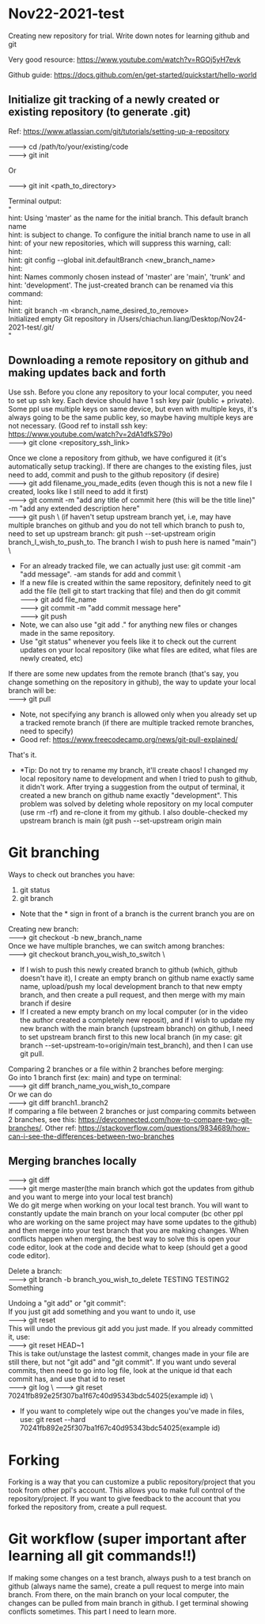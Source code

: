 # Nov22-2021-test
Creating new repository for trial. Write down notes for learning github and git

Very good resource: https://www.youtube.com/watch?v=RGOj5yH7evk

Github guide: https://docs.github.com/en/get-started/quickstart/hello-world


## Initialize git tracking of a newly created or existing repository (to generate .git)
Ref: https://www.atlassian.com/git/tutorials/setting-up-a-repository

---> cd /path/to/your/existing/code \
---> git init

Or  

---> git init <path_to_directory>  

Terminal output: \
" \
hint: Using 'master' as the name for the initial branch. This default branch name \
hint: is subject to change. To configure the initial branch name to use in all \
hint: of your new repositories, which will suppress this warning, call: <br />
hint: <br />
hint: 	git config --global init.defaultBranch <new_branch_name>  
hint: <br />
hint: Names commonly chosen instead of 'master' are 'main', 'trunk' and  
hint: 'development'. The just-created branch can be renamed via this command:  
hint:  
hint: 	git branch -m <branch_name_desired_to_remove>  
Initialized empty Git repository in /Users/chiachun.liang/Desktop/Nov24-2021-test/.git/  
" 

## Downloading a remote repository on github and making updates back and forth
Use ssh. Before you clone any repository to your local computer, you need to set up ssh key. Each device should have 1 ssh key pair (public + private). Some ppl use multiple keys on same device, but even with multiple keys, it's always going to be the same public key, so maybe having multiple keys are not necessary. (Good ref to install ssh key: https://www.youtube.com/watch?v=2dA1dfkS79o) \
---> git clone <repository_ssh_link>  

Once we clone a repository from github, we have configured it (it's automatically setup tracking). If there are changes to the existing files, just need to add, commit and push to the github repository (if desire) \
---> git add filename_you_made_edits (even though this is not a new file I created, looks like I still need to add it first) \
---> git commit -m "add any title of commit here (this will be the title line)" -m "add any extended description here" \
---> git push \ (if haven't setup upstream branch yet, i.e, may have multiple branches on github and you do not tell which branch to push to, need to set up upstream branch: git push --set-upstream origin branch_I_wish_to_push_to. The branch I wish to push here is named "main") \
* For an already tracked file, we can actually just use: git commit -am "add message". -am stands for add and commit \
* If a new file is created within the same repository, definitely need to git add the file (tell git to start tracking that file) and then do git commit \
---> git add file_name \
---> git commit -m "add commit message here" \
---> git push 
* Note, we can also use "git add ." for anything new files or changes made in the same repository. 
* Use "git status" whenever you feels like it to check out the current updates on your local repository (like what files are edited, what files are newly created, etc)

If there are some new updates from the remote branch (that's say, you change something on the repository in github), the way to update your local branch will be:\
---> git pull 
* Note, not specifying any branch is allowed only when you already set up a tracked remote branch (if there are multiple tracked remote branches, need to specify) 
* Good ref: https://www.freecodecamp.org/news/git-pull-explained/ 

That's it.

* *Tip: Do not try to rename my branch, it'll create chaos! I changed my local repository name to development and when I tried to push to github, it didn't work. After trying a suggestion from the output of terminal, it created a new branch on github name exactly "development". This problem was solved by deleting whole repository on my local computer (use rm -rf) and re-clone it from my github. I also double-checked my upstream branch is main (git push --set-upstream origin main 

# Git branching
Ways to check out branches you have:
1. git status
2. git branch
* Note that the * sign in front of a branch is the current branch you are on

Creating new branch: \
---> git checkout -b new_branch_name \
Once we have multiple branches, we can switch among branches:\
---> git checkout branch_you_wish_to_switch \
* If I wish to push this newly created branch to github (which, github doesn't have it), I create an empty branch on github name exactly same name, upload/push my local development branch to that new empty branch, and then create a pull request, and then merge with my main branch if desire
* If I created a new empty branch on my local computer (or in the video the author created a completely new reposit), and if I wish to update my new branch with the main branch (upstream bbranch) on github, I need to set upstream branch first to this new local branch (in my case: git branch --set-upstream-to=origin/main test_branch), and then I can use git pull.

Comparing 2 branches or a file within 2 branches before merging: \
Go into 1 branch first (ex: main) and type on terminal: \
---> git diff branch_name_you_wish_to_compare \
Or we can do \
---> git diff branch1..branch2 \
If comparing a file between 2 branches or just comparing commits between 2 branches, see this: https://devconnected.com/how-to-compare-two-git-branches/. Other ref: https://stackoverflow.com/questions/9834689/how-can-i-see-the-differences-between-two-branches

## Merging branches locally
---> git diff \
---> git merge master(the main branch which got the updates from github and you want to merge into your local test branch)\
We do git merge when working on your local test branch. You will want to constantly update the main branch on your local computer (bc other ppl who are working on the same project may have some updates to the github) and then merge into your test branch that you are making changes. When conflicts happen when merging, the best way to solve this is open your code editor, look at the code and decide what to keep (should get a good code editor).

Delete a branch: \
---> git branch -b branch_you_wish_to_delete
TESTING
TESTING2
Something

Undoing a "git add" or "git commit": \
If you just git add something and you want to undo it, use \
---> git reset \
This will undo the previous git add you just made. If you already committed it, use: \
---> git reset HEAD~1 \
This is take out/unstage the lastest commit, changes made in your file are still there, but not "git add" and "git commit". If you want undo several commits, then need to go into log file, look at the unique id that each commit has, and use that id to reset \
---> git log \ 
---> git reset 70241fb892e25f307ba1f67c40d95343bdc54025(example id) \
* If you want to completely wipe out the changes you've made in files, use: git reset --hard 70241fb892e25f307ba1f67c40d95343bdc54025(example id)

# Forking
Forking is a way that you can customize a public repository/project that you took from other ppl's account. This allows you to make full control of the repository/project. If you want to give feedback to the account that you forked the repository from, create a pull request.

# Git workflow (super important after learning all git commands!!)
If making some changes on a test branch, always push to a test branch on github (always name the same), create a pull request to merge into main branch. From there, on the main branch on your local computer, the changes can be pulled from main branch in github. I get terminal showing conflicts sometimes. This part I need to learn more.
